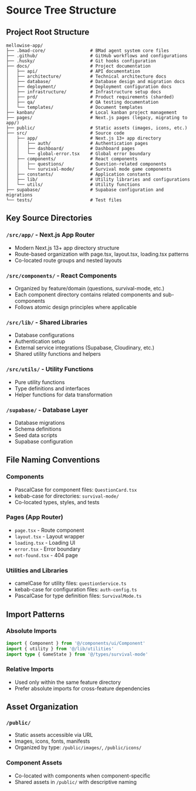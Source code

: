 # Source Tree Structure

## Project Root Structure

```
mellowise-app/
├── .bmad-core/                 # BMad agent system core files
├── .github/                    # GitHub workflows and configurations
├── .husky/                     # Git hooks configuration
├── docs/                       # Project documentation
│   ├── api/                    # API documentation
│   ├── architecture/           # Technical architecture docs
│   ├── database/               # Database design and migration docs
│   ├── deployment/             # Deployment configuration docs
│   ├── infrastructure/         # Infrastructure setup docs
│   ├── prd/                    # Product requirements (sharded)
│   ├── qa/                     # QA testing documentation
│   └── templates/              # Document templates
├── kanban/                     # Local kanban project management
├── pages/                      # Next.js pages (legacy, migrating to app/)
├── public/                     # Static assets (images, icons, etc.)
├── src/                        # Source code
│   ├── app/                    # Next.js 13+ app directory
│   │   ├── auth/               # Authentication pages
│   │   ├── dashboard/          # Dashboard pages
│   │   └── global-error.tsx    # Global error boundary
│   ├── components/             # React components
│   │   ├── questions/          # Question-related components
│   │   └── survival-mode/      # Survival mode game components
│   ├── constants/              # Application constants
│   ├── lib/                    # Utility libraries and configurations
│   └── utils/                  # Utility functions
├── supabase/                   # Supabase configuration and migrations
└── tests/                      # Test files
```

## Key Source Directories

### `/src/app/` - Next.js App Router
- Modern Next.js 13+ app directory structure
- Route-based organization with page.tsx, layout.tsx, loading.tsx patterns
- Co-located route groups and nested layouts

### `/src/components/` - React Components
- Organized by feature/domain (questions, survival-mode, etc.)
- Each component directory contains related components and sub-components
- Follows atomic design principles where applicable

### `/src/lib/` - Shared Libraries
- Database configurations
- Authentication setup
- External service integrations (Supabase, Cloudinary, etc.)
- Shared utility functions and helpers

### `/src/utils/` - Utility Functions
- Pure utility functions
- Type definitions and interfaces
- Helper functions for data transformation

### `/supabase/` - Database Layer
- Database migrations
- Schema definitions
- Seed data scripts
- Supabase configuration

## File Naming Conventions

### Components
- PascalCase for component files: `QuestionCard.tsx`
- kebab-case for directories: `survival-mode/`
- Co-located types, styles, and tests

### Pages (App Router)
- `page.tsx` - Route component
- `layout.tsx` - Layout wrapper
- `loading.tsx` - Loading UI
- `error.tsx` - Error boundary
- `not-found.tsx` - 404 page

### Utilities and Libraries
- camelCase for utility files: `questionService.ts`
- kebab-case for configuration files: `auth-config.ts`
- PascalCase for type definition files: `SurvivalMode.ts`

## Import Patterns

### Absolute Imports
```typescript
import { Component } from '@/components/ui/Component'
import { utility } from '@/lib/utilities'
import type { GameState } from '@/types/survival-mode'
```

### Relative Imports
- Used only within the same feature directory
- Prefer absolute imports for cross-feature dependencies

## Asset Organization

### `/public/`
- Static assets accessible via URL
- Images, icons, fonts, manifests
- Organized by type: `/public/images/`, `/public/icons/`

### Component Assets
- Co-located with components when component-specific
- Shared assets in `/public/` with descriptive naming